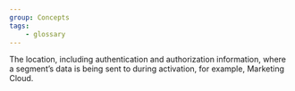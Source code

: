 ```yaml
---
group: Concepts
tags:
    - glossary
---
```

The location, including authentication and authorization information, where a segment’s data is being sent to during activation, for example, Marketing Cloud.